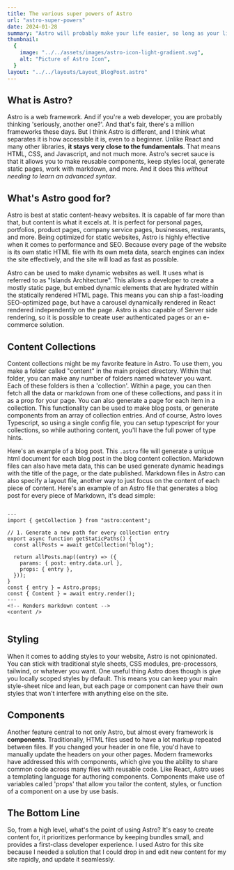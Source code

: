 ```yaml
---
title: The various super powers of Astro
url: "astro-super-powers"
date: 2024-01-28
summary: "Astro will probably make your life easier, so long as your life involves building a website. Here's how"
thumbnail:
  {
    image: "../../assets/images/astro-icon-light-gradient.svg",
    alt: "Picture of Astro Icon",
  }
layout: "../../layouts/Layout_BlogPost.astro"
---
```


## What is Astro?

Astro is a web framework. And if you're a web developer, you are probably
thinking 'seriously, another one?'. And that's fair, there's a million
frameworks these days. But I think Astro is different, and I think what
separates it is how accessible it is, even to a beginner. Unlike React and many
other libraries, **it stays very close to the fundamentals**. That means HTML,
CSS, and Javascript, and not much more. Astro's secret sauce is that it allows
you to make reusable components, keep styles local, generate static pages, work
with markdown, and more. And it does this _without needing to learn an advanced
syntax_.

## What's Astro good for?

Astro is best at static content-heavy websites. It is capable of far more than
that, but content is what it excels at. It is perfect for personal pages,
portfolios, product pages, company service pages, businesses, restaurants, and
more. Being optimized for static websites, Astro is highly effective when it
comes to performance and SEO. Because every page of the website is its own
static HTML file with its own meta data, search engines can index the site
effectively, and the site will load as fast as possible.

Astro can be used to make dynamic websites as well. It uses what is referred to
as "Islands Architecture". This allows a developer to create a mostly static
page, but embed dynamic elements that are hydrated within the statically
rendered HTML page. This means you can ship a fast-loading SEO-optimized page,
but have a carousel dynamically rendered in React rendered independently on the
page. Astro is also capable of Server side rendering, so it is possible to
create user authenticated pages or an e-commerce solution.

## Content Collections

Content collections might be my favorite feature in Astro. To use them, you
make a folder called "content" in the main project directory. Within that
folder, you can make any number of folders named whatever you want. Each of
these folders is then a 'collection'. Within a page, you can then fetch all the
data or markdown from one of these collections, and pass it in as a prop for
your page. You can also generate a page for each item in a collection. This
functionality can be used to make blog posts, or generate components from an
array of collection entries. And of course, Astro loves Typescript, so using a
single config file, you can setup typescript for your collections, so while
authoring content, you'll have the full power of type hints.

Here's an example of a blog post. This `.astro` file will generate a unique
html document for each blog post in the blog content collection. Markdown files
can also have meta data, this can be used generate dynamic headings with the
title of the page, or the date published. Markdown files in Astro can also
specify a layout file, another way to just focus on the content of each piece
of content. Here's an example of an Astro file that generates a blog post for
every piece of Markdown, it's dead simple:

<!-- Code Section -->

```astro

---
import { getCollection } from "astro:content";

// 1. Generate a new path for every collection entry
export async function getStaticPaths() {
  const allPosts = await getCollection("blog");

  return allPosts.map((entry) => ({
    params: { post: entry.data.url },
    props: { entry },
  }));
}
const { entry } = Astro.props;
const { Content } = await entry.render();
---
<!-- Renders markdown content -->
<content />


```

<!-- End of Code Section -->

## Styling

When it comes to adding styles to your website, Astro is not opinionated.
You can stick with traditional style sheets, CSS modules, pre-processors,
tailwind, or whatever you want. One useful thing Astro does though is give you
locally scoped styles by default. This means you can keep your main style-sheet
nice and lean, but each page or component can have their own styles that won't
interfere with anything else on the site.

## Components

Another feature central to not only Astro, but almost every framework is
**components**. Traditionally, HTML files used to have a lot markup repeated
between files. If you changed your header in one file, you'd have to manually
update the headers on your other pages. Modern frameworks have addressed this
with components, which give you the ability to share common code across many
files with reusable code.
Like React, Astro uses a templating language for authoring components.
Components make use of variables called 'props' that allow you tailor the
content, styles, or function of a component on a use by use basis.

## The Bottom Line

So, from a high level, what's the point of using Astro? It's easy to create
content for, it prioritizes performance by keeping bundles small, and provides
a first-class developer experience. I used Astro for this site because I needed
a solution that I could drop in and edit new content for my site rapidly, and
update it seamlessly.
